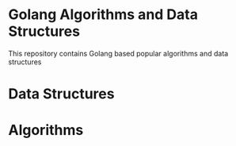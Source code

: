 # Golang Algorithms and Data Structures

This repository contains Golang based popular algorithms and data structures

# Data Structures

# Algorithms